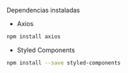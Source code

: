 Dependencias instaladas

-   Axios

```sh
npm install axios
```

-   Styled Components

```sh
npm install --save styled-components
```
